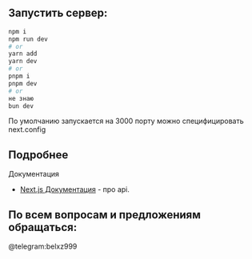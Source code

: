 


## Запустить сервер:

```bash || powershell || zsh
npm i
npm run dev
# or
yarn add
yarn dev
# or
pnpm i 
pnpm dev
# or
не знаю
bun dev
```

По умолчанию запускается на 3000 порту можно специфицировать next.config




## Подробнее

Документация

- [Next.js Документация](https://nextjs.org/docs) - про api.

## По всем вопросам и предложениям обращаться:

@telegram:belxz999


